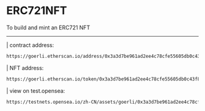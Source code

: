 # ERC721NFT

To build and mint an ERC721 NFT

---

| contract address:
```bash
https://goerli.etherscan.io/address/0x3a3d7be961ad2ee4c78cfe55605db0c43f82e716
```

| NFT address: 
```bash
https://goerli.etherscan.io/token/0x3a3d7be961ad2ee4c78cfe55605db0c43f82e716
```

| view on test.opensea:

```bash
https://testnets.opensea.io/zh-CN/assets/goerli/0x3a3d7be961ad2ee4c78cfe55605db0c43f82e716/0
```
